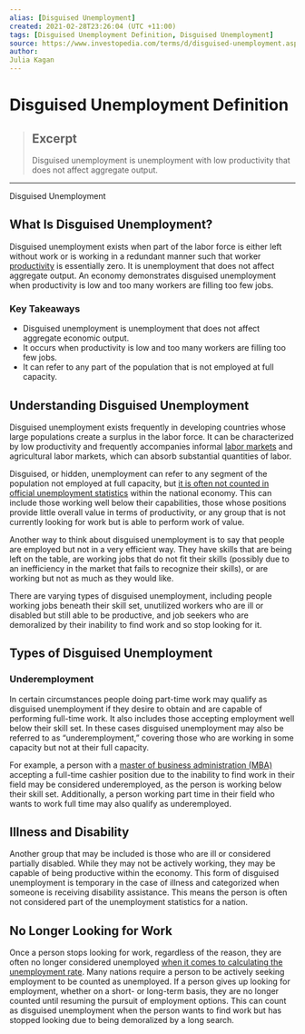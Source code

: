 ```yaml
---
alias: [Disguised Unemployment]
created: 2021-02-28T23:26:04 (UTC +11:00)
tags: [Disguised Unemployment Definition, Disguised Unemployment]
source: https://www.investopedia.com/terms/d/disguised-unemployment.asp
author: 
Julia Kagan
---
```


# Disguised Unemployment Definition

> ## Excerpt
> Disguised unemployment is unemployment with low productivity that does not affect aggregate output.

---

Disguised Unemployment
## What Is Disguised Unemployment?

Disguised unemployment exists when part of the labor force is either left without work or is working in a redundant manner such that worker [productivity](https://www.investopedia.com/terms/p/productivity.asp) is essentially zero. It is unemployment that does not affect aggregate output. An economy demonstrates disguised unemployment when productivity is low and too many workers are filling too few jobs.

### Key Takeaways

-   Disguised unemployment is unemployment that does not affect aggregate economic output.
-   It occurs when productivity is low and too many workers are filling too few jobs.
-   It can refer to any part of the population that is not employed at full capacity.

## Understanding Disguised Unemployment

Disguised unemployment exists frequently in developing countries whose large populations create a surplus in the labor force. It can be characterized by low productivity and frequently accompanies informal [labor markets](https://www.investopedia.com/terms/l/labor-market.asp) and agricultural labor markets, which can absorb substantial quantities of labor.

Disguised, or hidden, unemployment can refer to any segment of the population not employed at full capacity, but [it is often not counted in official unemployment statistics](https://www.investopedia.com/ask/answers/063015/how-does-us-bureau-labor-statistics-calculate-unemployment-rate-published-monthly.asp) within the national economy. This can include those working well below their capabilities, those whose positions provide little overall value in terms of productivity, or any group that is not currently looking for work but is able to perform work of value.

Another way to think about disguised unemployment is to say that people are employed but not in a very efficient way. They have skills that are being left on the table, are working jobs that do not fit their skills (possibly due to an inefficiency in the market that fails to recognize their skills), or are working but not as much as they would like.

There are varying types of disguised unemployment, including people working jobs beneath their skill set, unutilized workers who are ill or disabled but still able to be productive, and job seekers who are demoralized by their inability to find work and so stop looking for it.

## Types of Disguised Unemployment

### Underemployment

In certain circumstances people doing part-time work may qualify as disguised unemployment if they desire to obtain and are capable of performing full-time work. It also includes those accepting employment well below their skill set. In these cases disguised unemployment may also be referred to as “underemployment,” covering those who are working in some capacity but not at their full capacity.

For example, a person with a [master of business administration (MBA)](https://www.investopedia.com/terms/m/mba.asp) accepting a full-time cashier position due to the inability to find work in their field may be considered underemployed, as the person is working below their skill set. Additionally, a person working part time in their field who wants to work full time may also qualify as underemployed.

## Illness and Disability

Another group that may be included is those who are ill or considered partially disabled. While they may not be actively working, they may be capable of being productive within the economy. This form of disguised unemployment is temporary in the case of illness and categorized when someone is receiving disability assistance. This means the person is often not considered part of the unemployment statistics for a nation.

## No Longer Looking for Work

Once a person stops looking for work, regardless of the reason, they are often no longer considered unemployed [when it comes to calculating the unemployment rate](https://www.investopedia.com/articles/economics/10/unemployment-rate-get-real.asp). Many nations require a person to be actively seeking employment to be counted as unemployed. If a person gives up looking for employment, whether on a short- or long-term basis, they are no longer counted until resuming the pursuit of employment options. This can count as disguised unemployment when the person wants to find work but has stopped looking due to being demoralized by a long search.
